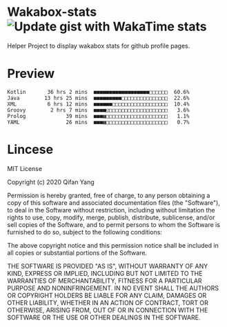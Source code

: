  # Wakabox-stats ![Update gist with WakaTime stats](https://github.com/underwindfall/wakabox-stats/workflows/Update%20gist%20with%20WakaTime%20stats/badge.svg)

  Helper Project to display wakabox stats for github profile pages. 
 # Preview 
  
  ```  
 Kotlin       36 hrs 2 mins  ■■■■■■■■■■■■■■■■■■□□□□□□  60.6%
Java        13 hrs 25 mins  ■■■■■■■■■□□□□□□□□□□□□□□□  22.6%
XML          6 hrs 12 mins  ■■■■■■□□□□□□□□□□□□□□□□□□  10.4%
Groovy        2 hrs 7 mins  ■■■■◱□□□□□□□□□□□□□□□□□□□   3.6%
Prolog             39 mins  ■■■▦□□□□□□□□□□□□□□□□□□□□   1.1%
YAML               26 mins  ■■■▦□□□□□□□□□□□□□□□□□□□□   0.7% 
 ``` 
  
 
 # Lincese 

  MIT License

  Copyright (c) 2020 Qifan Yang
  
  Permission is hereby granted, free of charge, to any person obtaining a copy
  of this software and associated documentation files (the "Software"), to deal
  in the Software without restriction, including without limitation the rights
  to use, copy, modify, merge, publish, distribute, sublicense, and/or sell
  copies of the Software, and to permit persons to whom the Software is
  furnished to do so, subject to the following conditions:
  
  The above copyright notice and this permission notice shall be included in all
  copies or substantial portions of the Software.
  
  THE SOFTWARE IS PROVIDED "AS IS", WITHOUT WARRANTY OF ANY KIND, EXPRESS OR
  IMPLIED, INCLUDING BUT NOT LIMITED TO THE WARRANTIES OF MERCHANTABILITY,
  FITNESS FOR A PARTICULAR PURPOSE AND NONINFRINGEMENT. IN NO EVENT SHALL THE
  AUTHORS OR COPYRIGHT HOLDERS BE LIABLE FOR ANY CLAIM, DAMAGES OR OTHER
  LIABILITY, WHETHER IN AN ACTION OF CONTRACT, TORT OR OTHERWISE, ARISING FROM,
  OUT OF OR IN CONNECTION WITH THE SOFTWARE OR THE USE OR OTHER DEALINGS IN THE
  SOFTWARE.
